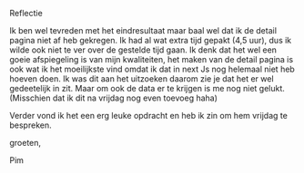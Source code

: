 Reflectie

Ik ben wel tevreden met het eindresultaat maar baal wel dat ik de detail pagina niet af heb gekregen. Ik had al wat extra tijd gepakt (4,5 uur), dus ik wilde ook niet te ver over de gestelde tijd gaan.
Ik denk dat het wel een goeie afspiegeling is van mijn kwaliteiten, het maken van de detail pagina is ook wat ik het moeilijkste vind omdat ik dat in next Js nog helemaal niet heb hoeven doen. Ik was dit aan het uitzoeken daarom zie je dat het er wel gedeetelijk in zit. Maar om ook de data er te krijgen is me nog niet gelukt.(Misschien dat ik dit na vrijdag nog even toevoeg haha)

Verder vond ik het een erg leuke opdracht en heb ik zin om hem vrijdag te bespreken.

groeten,

Pim
